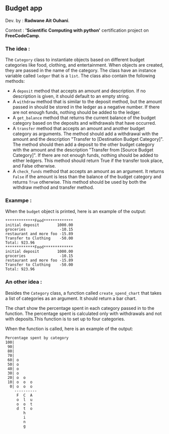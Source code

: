 ## Budget app

Dev. by : **Radwane Ait Ouhani**.

Context : **'Scientific Computing with python'** certification project on **FreeCodeCamp**.


### The idea :
 
The `Category` class to instantiate objects based on different budget categories
like food, clothing, and entertainment. When objects are created, they are passed in the 
name of the category. The class have an instance variable called `ledger` that is a `list`. The 
class also contain the following methods:

* A `deposit` method that accepts an amount and description. If no description is given, it should default to an empty string. 
* A `withdraw` method that is similar to the deposit method, but the amount passed in should be stored in the ledger as a negative number. If there are not enough funds, nothing should be added to the ledger. 
* A `get_balance` method that returns the current balance of the budget category based on the deposits and withdrawals that have occurred.
* A `transfer` method that accepts an amount and another budget category as arguments. The method should add a withdrawal with the amount and the description "Transfer to
[Destination Budget Category]". The method should then add a deposit to the other budget category with the amount and the description "Transfer from [Source Budget 
 Category]". If there are not enough funds, nothing should be added to either ledgers. This method should return True if the transfer took place, and False otherwise.
* A `check_funds` method that accepts an amount as an argument. It returns `False` if the amount is less than the balance of the budget category and returns `True` otherwise. 
This method should be used by both the withdraw method and transfer method.


### Exanmpe :

When the `budget` object is printed, here is an example of the output:
```
*************Food*************
initial deposit        1000.00
groceries               -10.15
restaurant and more foo -15.89
Transfer to Clothing    -50.00
Total: 923.96
*************Food*************
initial deposit        1000.00
groceries               -10.15
restaurant and more foo -15.89
Transfer to Clothing    -50.00
Total: 923.96
```

### An other idea :

Besides the `Category` class,  a function called `create_spend_chart` that takes a list of
categories as an argument. It should return a bar chart.

The chart show the percentage spent in each category passed in to the 
function. The percentage spent is calculated only with withdrawals and 
not with deposits.This function is to set up to four categories.

When the function is called, here is an example of the output:
```
Percentage spent by category
100|          
 90|          
 80|          
 70|          
 60| o        
 50| o        
 40| o        
 30| o        
 20| o  o     
 10| o  o  o  
  0| o  o  o  
    ----------
     F  C  A  
     o  l  u  
     o  o  t  
     d  t  o  
        h     
        i     
        n     
        g     
```
